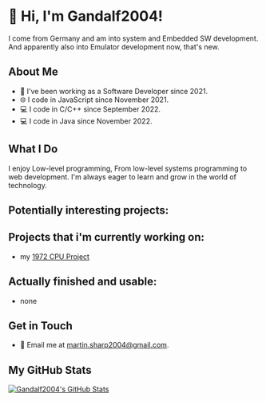 # 👋 Hi, I'm Gandalf2004!

I come from Germany and am into system and Embedded SW development. And apparently also into Emulator development now, that's new.

## About Me

- 💼 I've been working as a Software Developer since 2021.
- 🌐 I code in JavaScript since November 2021.
- 💻 I code in C/C++ since September 2022.
- 💻 I code in Java since November 2022.

## What I Do
I enjoy Low-level programming,
From low-level systems programming to web development.
I'm always eager to learn and grow in the world of technology.

## Potentially interesting projects:

## Projects that i'm currently working on:

  - my [1972 CPU Project](https://github.com/Gandalf2004/Custom-1972-CPU/)

## Actually finished and usable:

  - none


## Get in Touch

- 📧 Email me at [martin.sharp2004@gmail.com](mailto:martin.sharp2004@gmail.com).

## My GitHub Stats

[![Gandalf2004's GitHub Stats](https://github-readme-stats.vercel.app/api?username=Gandalf2004&show_icons=true&count_private=true&theme=dark)](https://github.com/Gandalf2004)

<!---
Gandalf2004/Gandalf2004 is a ✨ special ✨ repository because its `README.md` (this file) appears on your GitHub profile.
You can click the Preview link to take a look at your changes.
--->
